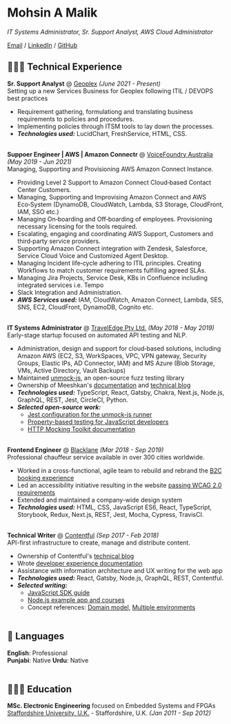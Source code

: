 # Mohsin A Malik

_IT Systems Administrator, Sr. Support Analyst, AWS Cloud Administrator_ <br>

[Email](mailto:mohsinamalik85@gmail.com) / [LinkedIn](https://www.linkedin.com/in/mohsinamalik/) / [GitHub](https://github.com/inevitablewish/)

## 👩🏼‍💻 Technical Experience

**Sr. Support Analyst** @ [Geoplex](https://geoplex.com.au/) _(June 2021 - Present)_ <br>
Setting up a new Services Business for Geoplex following ITIL / DEVOPS best practices
  - Requirement gathering, formulationg and translating business requirements to policies and procedures.
  - Implementing policies through ITSM tools to lay down the processes.
  - **_Technologies used:_** LucidChart, FreshService, HTML, CSS.
<br><br>

**Suppoer Engineer | AWS | Amazon Connectr** @ [VoiceFoundry Australia](https://voicefoundry.com.au/) _(May 2019 - Jun 2021)_ <br>
Managing, Supporting and Provisioning AWS Amazon Connect Instance.
  - Providing Level 2 Support to Amazon Connect Cloud‑based Contact Center Customers.
  - Managing, Supporting and Improvising Amazon Connect and AWS Eco‑System (DynamoDB, CloudWatch, Lambda, S3 Storage, CloudFront, IAM, SSO etc.)
  - Managing On‑boarding and Off‑boarding of employees. Provisioning necessary licensing for the tools required.
  - Escalating, engaging  and coordinating AWS Support, Customers and third‑party service providers.
  - Supporting Amazon Connect integration with Zendesk, Salesforce, Service Cloud Voice and Customized Agent Desktop.
  - Managing Incident life‑cycle adhering to ITIL principles. Creating Workflows to match customer requirements fulfilling agreed SLAs.
  - Managing Jira Projects, Service Desk, KBs in Confluence including integrated services i.e. Tempo
  - Slack Integration and Administration.
  - **_AWS Services used:_** IAM, CloudWatch, Amazon Connect, Lambda, SES, SNS, EC2, CloudFront, DynamoDB, Cognito etc.
<br><br>

**IT Systems Administrator** @ [TravelEdge Pty Ltd.](http://traveledge.com.au/) _(May 2018 - May 2019)_ <br>
Early-stage startup focused on automated API testing and NLP.
  - Administration, design and support for cloud‑based solutions, including Amazon AWS (EC2, S3, WorkSpaces, VPC, VPN gateway, Security Groups, Elastic IPs, AD Connector, IAM) and MS Azure (Blob Storage, VMs, Active Directory, Vault Backups)
  - Maintained [unmock-js](https://github.com/meeshkan/unmock-js), an open-source fuzz testing library
  - Ownership of Meeshkan's [documentation](https://meeshkan.com/docs/) and [technical blog](https://meeshkan.com/blog/)
  - **_Technologies used:_** TypeScript, React, Gatsby, Chakra, Next.js, Node.js, GraphQL, REST, Jest, CircleCI, Python.
  - **_Selected open-source work:_**
    - [Jest configuration for the unmock-js runner](https://github.com/meeshkan/unmock-jest-runner)
    - [Property-based testing for JavaScript developers](https://dev.to/meeshkan/property-based-testing-for-javascript-developers-21b2)
    - [HTTP Mocking Toolkit documentation](https://github.com/meeshkan/hmt)
    <br><br>

**Frontend Engineer** @ [Blacklane](https://www.blacklane.com/en) _(Mar 2018 - Sep 2019)_ <br>
Professional chauffeur service available in over 300 cities worldwide.
  - Worked in a cross-functional, agile team to rebuild and rebrand the [B2C booking experience](https://www.blacklane.com/en/)
  - Led an accessibility initiative resulting in the website [passing WCAG 2.0 requirements](https://www.blacklane.com/en/accessibility/)
  - Extended and maintained a company-wide design system
  - **_Technologies used:_** HTML, CSS, JavaScript ES6, React, TypeScript, Storybook, Redux, Next.js, REST, Jest, Mocha, Cypress, TravisCI.
  <br><br>

**Technical Writer** @ [Contentful](https://www.contentful.com/) _(Sep 2017 - Feb 2018)_ <br>
API-first infrastructure to create, manage and distribute content.
  - Ownership of Contentful's [technical blog](https://www.contentful.com/blog/)
  - Wrote [developer experience documentation](https://www.contentful.com/developers/docs/)
  - Assistance with information architecture and UX writing for the web app
  - **_Technologies used:_** React, Gatsby, Node.js, GraphQL, REST, Contentful.
  - **_Selected writing:_**
    - [JavaScript SDK guide](https://www.contentful.com/developers/docs/javascript/tutorials/using-js-cda-sdk/)
    - [Node.js example app and courses](https://the-example-app-nodejs.contentful.com/courses)
    - Concept references: [Domain model](https://www.contentful.com/developers/docs/concepts/domain-model/), [Multiple environments](https://www.contentful.com/developers/docs/concepts/multiple-environments/)
    <br><br>

## 💬 Languages

**English**: Professional <br>
**Punjabi**: Native
**Urdu**: Native
<br><br>

## 👩🏼‍🎓 Education

**MSc. Electronic Engineering** focused on Embedded Systems and FPGAs<br>
[Staffordshire University, U.K.](https://www.staffs.ac.uk/) - Staffordshire, U.K. _(Jan 2011 - Sep 2012)_ <br>
